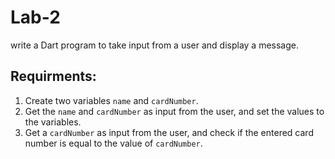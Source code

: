 # Lab-2

write a Dart program to take input from a user and display a message.
## Requirments:
1. Create two variables `name` and `cardNumber`.
2. Get the `name` and `cardNumber` as input from the user, and set the values to the variables.
3. Get a `cardNumber` as input from the user, and check if the entered card number is equal to the value of `cardNumber`.
